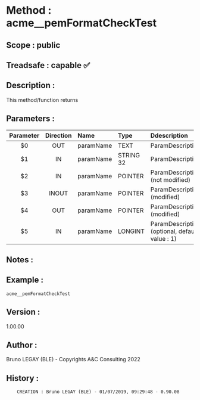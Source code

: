 ﻿# **Method :** acme__pemFormatCheckTest
## **Scope :** public
## **Treadsafe :** capable ✅ 
## **Description :** 
This method/function returns
## **Parameters :** 
| Parameter | Direction | Name | Type | Ddescription | 
|:----:|:----:|:----|:----|:----| 
| $0 | OUT | paramName | TEXT | ParamDescription | 
| $1 | IN | paramName | STRING 32 | ParamDescription | 
| $2 | IN | paramName | POINTER | ParamDescription (not modified) | 
| $3 | INOUT | paramName | POINTER | ParamDescription (modified) | 
| $4 | OUT | paramName | POINTER | ParamDescription (modified) | 
| $5 | IN | paramName | LONGINT | ParamDescription (optional, default value : 1) | 

## **Notes :** 

## **Example :** 
```
acme__pemFormatCheckTest
```
## **Version :** 
1.00.00
## **Author :** 
Bruno LEGAY (BLE) - Copyrights A&C Consulting 2022
## **History :** 
 
        CREATION : Bruno LEGAY (BLE) - 01/07/2019, 09:29:48 - 0.90.08
